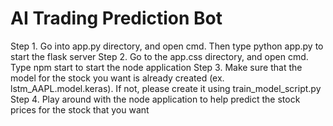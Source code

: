 # AI Trading Prediction Bot

Step 1. Go into app.py directory, and open cmd. Then type python app.py to start the flask server
Step 2. Go to the app.css directory, and open cmd. Type npm start to start the node application
Step 3. Make sure that the model for the stock you want is already created (ex. lstm_AAPL.model.keras). If not, please create it using train_model_script.py
Step 4. Play around with the node application to help predict the stock prices for the stock that you want



